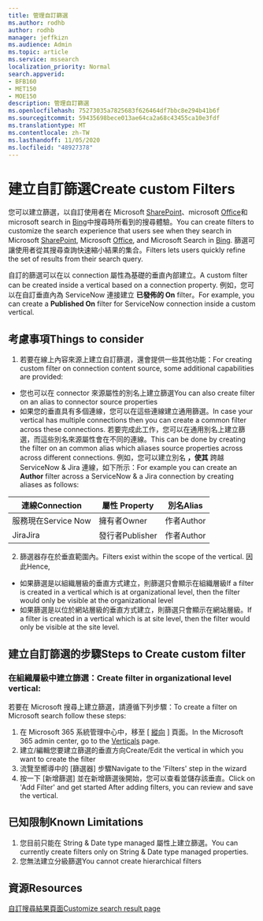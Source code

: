 ```yaml
---
title: 管理自訂篩選
ms.author: rodhb
author: rodhb
manager: jeffkizn
ms.audience: Admin
ms.topic: article
ms.service: mssearch
localization_priority: Normal
search.appverid:
- BFB160
- MET150
- MOE150
description: 管理自訂篩選
ms.openlocfilehash: 75273035a7825683f626464df7bbc8e294b41b6f
ms.sourcegitcommit: 59435698bece013ae64ca2a68c43455ca10e3fdf
ms.translationtype: MT
ms.contentlocale: zh-TW
ms.lasthandoff: 11/05/2020
ms.locfileid: "48927378"
---
```

# <a name="create-custom-filters"></a><span data-ttu-id="878ca-103">建立自訂篩選</span><span class="sxs-lookup"><span data-stu-id="878ca-103">Create custom Filters</span></span>

<span data-ttu-id="878ca-104">您可以建立篩選，以自訂使用者在 Microsoft [SharePoint](https://sharepoint.com/)、microsoft [Office](https://office.com)和 microsoft search in [Bing](https://bing.com)中搜尋時所看到的搜尋體驗。</span><span class="sxs-lookup"><span data-stu-id="878ca-104">You can create filters to customize the search experience that users see when they search in Microsoft [SharePoint](https://sharepoint.com/), Microsoft [Office](https://office.com), and Microsoft Search in [Bing](https://bing.com).</span></span> <span data-ttu-id="878ca-105">篩選可讓使用者從其搜尋查詢快速縮小結果的集合。</span><span class="sxs-lookup"><span data-stu-id="878ca-105">Filters lets users quickly refine the set of results from their search query.</span></span>

<span data-ttu-id="878ca-106">自訂的篩選可以在以 connection 屬性為基礎的垂直內部建立。</span><span class="sxs-lookup"><span data-stu-id="878ca-106">A custom filter can be created inside a vertical based on a connection property.</span></span> <span data-ttu-id="878ca-107">例如，您可以在自訂垂直內為 ServiceNow 連接建立 **已發佈的 On** filter。</span><span class="sxs-lookup"><span data-stu-id="878ca-107">For example, you can create a **Published On** filter for ServiceNow connection inside a custom vertical.</span></span>

## <a name="things-to-consider"></a><span data-ttu-id="878ca-108">考慮事項</span><span class="sxs-lookup"><span data-stu-id="878ca-108">Things to consider</span></span>

1. <span data-ttu-id="878ca-109">若要在線上內容來源上建立自訂篩選，還會提供一些其他功能：</span><span class="sxs-lookup"><span data-stu-id="878ca-109">For creating custom filter on connection content source, some additional capabilities are provided:</span></span>
- <span data-ttu-id="878ca-110">您也可以在 connector 來源屬性的別名上建立篩選</span><span class="sxs-lookup"><span data-stu-id="878ca-110">You can also create filter on an alias to connector source properties</span></span>
- <span data-ttu-id="878ca-111">如果您的垂直具有多個連線，您可以在這些連線建立通用篩選。</span><span class="sxs-lookup"><span data-stu-id="878ca-111">In case your vertical has multiple connections then you can create a common filter across these connections.</span></span> <span data-ttu-id="878ca-112">若要完成此工作，您可以在通用別名上建立篩選，而這些別名來源屬性會在不同的連線。</span><span class="sxs-lookup"><span data-stu-id="878ca-112">This can be done by creating the filter on an common alias which aliases source properties across across different connections.</span></span> <span data-ttu-id="878ca-113">例如，您可以建立別名 **，使其** 跨越 ServiceNow & Jira 連線，如下所示：</span><span class="sxs-lookup"><span data-stu-id="878ca-113">For example you can create an **Author** filter across a ServiceNow & a Jira connection by creating aliases as follows:</span></span>

| <span data-ttu-id="878ca-114">連線</span><span class="sxs-lookup"><span data-stu-id="878ca-114">Connection</span></span> | <span data-ttu-id="878ca-115">屬性	</span><span class="sxs-lookup"><span data-stu-id="878ca-115">Property</span></span> | <span data-ttu-id="878ca-116">別名</span><span class="sxs-lookup"><span data-stu-id="878ca-116">Alias</span></span> |
| --- | --- | --- |
| <span data-ttu-id="878ca-117">服務現在</span><span class="sxs-lookup"><span data-stu-id="878ca-117">Service Now</span></span> | <span data-ttu-id="878ca-118">擁有者</span><span class="sxs-lookup"><span data-stu-id="878ca-118">Owner</span></span> | <span data-ttu-id="878ca-119">作者</span><span class="sxs-lookup"><span data-stu-id="878ca-119">Author</span></span> |
| <span data-ttu-id="878ca-120">Jira</span><span class="sxs-lookup"><span data-stu-id="878ca-120">Jira</span></span> | <span data-ttu-id="878ca-121">發行者</span><span class="sxs-lookup"><span data-stu-id="878ca-121">Publisher</span></span> | <span data-ttu-id="878ca-122">作者</span><span class="sxs-lookup"><span data-stu-id="878ca-122">Author</span></span> |

2. <span data-ttu-id="878ca-123">篩選器存在於垂直範圍內。</span><span class="sxs-lookup"><span data-stu-id="878ca-123">Filters exist within the scope of the vertical.</span></span> <span data-ttu-id="878ca-124">因此</span><span class="sxs-lookup"><span data-stu-id="878ca-124">Hence,</span></span>  
- <span data-ttu-id="878ca-125">如果篩選是以組織層級的垂直方式建立，則篩選只會顯示在組織層級</span><span class="sxs-lookup"><span data-stu-id="878ca-125">If a filter is created in a vertical which is at organizational level, then the filter would only be visible at the organizational level</span></span>
- <span data-ttu-id="878ca-126">如果篩選是以位於網站層級的垂直方式建立，則篩選只會顯示在網站層級。</span><span class="sxs-lookup"><span data-stu-id="878ca-126">If a filter is created in a vertical which is at site level, then the filter would only be visible at the site level.</span></span>

## <a name="steps-to-create-custom-filter"></a><span data-ttu-id="878ca-127">建立自訂篩選的步驟</span><span class="sxs-lookup"><span data-stu-id="878ca-127">Steps to Create custom filter</span></span>

### <a name="create-filter-in-organizational-level-vertical"></a><span data-ttu-id="878ca-128">在組織層級中建立篩選：</span><span class="sxs-lookup"><span data-stu-id="878ca-128">Create filter in organizational level vertical:</span></span>

<span data-ttu-id="878ca-129">若要在 Microsoft 搜尋上建立篩選，請遵循下列步驟：</span><span class="sxs-lookup"><span data-stu-id="878ca-129">To create a filter on Microsoft search follow these steps:</span></span>

1. <span data-ttu-id="878ca-130">在 Microsoft 365 系統管理中心中，移至 [ [縱向](https://admin.microsoft.com/Adminportal/Home#/MicrosoftSearch/verticals) ] 頁面。</span><span class="sxs-lookup"><span data-stu-id="878ca-130">In the Microsoft 365 admin center, go to the [Verticals](https://admin.microsoft.com/Adminportal/Home#/MicrosoftSearch/verticals) page.</span></span>
2. <span data-ttu-id="878ca-131">建立/編輯您要建立篩選的垂直方向</span><span class="sxs-lookup"><span data-stu-id="878ca-131">Create/Edit the vertical in which you want to create the filter</span></span>
3. <span data-ttu-id="878ca-132">流覽至嚮導中的 [篩選器] 步驟</span><span class="sxs-lookup"><span data-stu-id="878ca-132">Navigate to the 'Filters' step in the wizard</span></span>
4. <span data-ttu-id="878ca-133">按一下 [新增篩選] 並在新增篩選後開始，您可以查看並儲存該垂直。</span><span class="sxs-lookup"><span data-stu-id="878ca-133">Click on 'Add Filter' and get started After adding filters, you can review and save the vertical.</span></span>

## <a name="known-limitations"></a><span data-ttu-id="878ca-134">已知限制</span><span class="sxs-lookup"><span data-stu-id="878ca-134">Known Limitations</span></span>

1. <span data-ttu-id="878ca-135">您目前只能在 String & Date type managed 屬性上建立篩選。</span><span class="sxs-lookup"><span data-stu-id="878ca-135">You can currently create filters only on String & Date type managed properties.</span></span>
2. <span data-ttu-id="878ca-136">您無法建立分級篩選</span><span class="sxs-lookup"><span data-stu-id="878ca-136">You cannot create hierarchical filters</span></span>

## <a name="resources"></a><span data-ttu-id="878ca-137">資源</span><span class="sxs-lookup"><span data-stu-id="878ca-137">Resources</span></span>

[<span data-ttu-id="878ca-138">自訂搜尋結果頁面</span><span class="sxs-lookup"><span data-stu-id="878ca-138">Customize search result page</span></span>](customize-search-page.md)